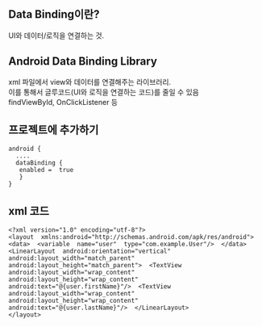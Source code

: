 ## Data Binding이란?
UI와 데이터/로직을 연결하는 것.

## Android Data Binding Library
xml 파일에서 view와 데이터를 연결해주는 라이브러리.
<br>
이를 통해서 글루코드(UI와 로직을 연결하는 코드)를 줄일 수 있음
<br>
findViewById, OnClickListener 등

## 프로젝트에 추가하기
```
android {
  ....
  dataBinding {
   enabled =  true  
   }  
}
```

## xml 코드
```
<?xml version="1.0" encoding="utf-8"?>  
<layout  xmlns:android="http://schemas.android.com/apk/res/android">  <data>  <variable  name="user"  type="com.example.User"/>  </data>  <LinearLayout  android:orientation="vertical"  android:layout_width="match_parent"  android:layout_height="match_parent">  <TextView  android:layout_width="wrap_content"  android:layout_height="wrap_content"  android:text="@{user.firstName}"/>  <TextView  android:layout_width="wrap_content"  android:layout_height="wrap_content"  android:text="@{user.lastName}"/>  </LinearLayout>  
</layout>
```
<!--stackedit_data:
eyJoaXN0b3J5IjpbLTI5OTMwODI1MSwxMjY0OTYwMTgyXX0=
-->